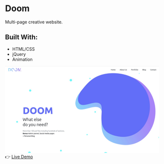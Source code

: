 # Doom
Multi-page creative website.

## Built With: 
- HTML/CSS
- jQuery
- Animation

![](https://raw.githubusercontent.com/YuliyaNY/Doom/master/img/doom-readme.jpg)
:point_right: [Live Demo](https://yuliyany.github.io/Doom/)
